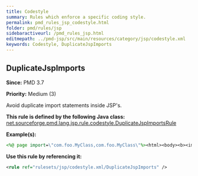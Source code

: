 ```yaml
---
title: Codestyle
summary: Rules which enforce a specific coding style.
permalink: pmd_rules_jsp_codestyle.html
folder: pmd/rules/jsp
sidebaractiveurl: /pmd_rules_jsp.html
editmepath: ../pmd-jsp/src/main/resources/category/jsp/codestyle.xml
keywords: Codestyle, DuplicateJspImports
---
```

## DuplicateJspImports

**Since:** PMD 3.7

**Priority:** Medium (3)

Avoid duplicate import statements inside JSP's.

**This rule is defined by the following Java class:** [net.sourceforge.pmd.lang.jsp.rule.codestyle.DuplicateJspImportsRule](https://github.com/pmd/pmd/blob/master/pmd-jsp/src/main/java/net/sourceforge/pmd/lang/jsp/rule/codestyle/DuplicateJspImportsRule.java)

**Example(s):**

``` jsp
<%@ page import=\"com.foo.MyClass,com.foo.MyClass\"%><html><body><b><img src=\"<%=Some.get()%>/foo\">xx</img>text</b></body></html>
```

**Use this rule by referencing it:**
``` xml
<rule ref="rulesets/jsp/codestyle.xml/DuplicateJspImports" />
```

